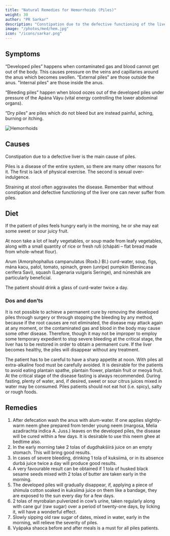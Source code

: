 ```yaml
---
title: "Natural Remedies for Hemorrhoids (Piles)"
weight: 30
author: "PR Sarkar"
description: "Constipation due to the defective functioning of the liver is the main cause of piles, but generally no serious ailment can develop for one reason only"
image: "/photos/med/hem.jpg"
icon: "/icons/sarkar.png"
---
```




## Symptoms

“Developed piles” happens when contaminated gas and blood cannot get out of the body. This causes pressure on the veins and capillaries around the anus which becomes swollen. “External piles” are those outside the anus. "Internal piles" are those inside the anus. 

“Bleeding piles” happen when blood oozes out of the developed piles under pressure of the Apána Váyu (vital energy controlling the lower abdominal organs). 

“Dry piles” are piles which do not bleed but are instead painful, aching, burning or itching.

![Hemorrhoids](/photos/med/hem.jpg)


## Causes

Constipation due to a defective liver is the main cause of piles. 

Piles is a disease of the entire system, so there are many other reasons for it. The first is lack of physical exercise. The second is sexual over-indulgence. 

Straining at stool often aggravates the disease. Remember that without constipation and defective functioning of the liver one can never suffer from piles.

<!-- Treatment:
Morning – Utkśepa Mudrá, Ud́d́ayana Mudrá, Jánushirasana, Shalabhásana or Mayúrásana, Agnisára Mudrá, Padahastásana and Ashvinii Mudrá.
Evening – Agnisára Mudrá, Bhastrikásana, Sarváuṋgásana, Matsyamudrá, Shasháuṋgásana and Ashvinii Mudrá. -->

## Diet

If the patient of piles feels hungry early in the morning, he or she may eat some sweet or sour juicy fruit. 

At noon take a lot of leafy vegetables, or soup made from leafy vegetables, along with a small quantity of rice or fresh rut́i (chápáti – flat bread made from whole-wheat flour). 

Arum (Amorphophallus campanulatus (Roxb.) Bl.) curd-water, soup, figs, mána kacu, pat́ol, tomato, spinach, green (unripe) pumpkin (Benincasa cerifera Savi), squash (Lagenaria vulgaris Seringe), and núneshák are particularly beneficial. 

The patient should drink a glass of curd-water twice a day.

### Dos and don’ts

It is not possible to achieve a permanent cure by removing the developed piles through surgery or through stopping the bleeding by any method, because if the root causes are not eliminated, the disease may attack again at any moment, or the contaminated gas and blood in the body may cause some other disease. Therefore, though it may not be improper to employ some temporary expedient to stop severe bleeding at the critical stage, the liver has to be restored in order to obtain a permanent cure. If the liver becomes healthy, the piles will disappear without any treatment.

The patient has to be careful to have a sharp appetite at noon. With piles all extra-alkaline food must be carefully avoided. It is desirable for the patients to avoid eating plantain spathe, plantain flower, plantain fruit or meoyá fruit. At the critical stage of the disease fasting is always recommended. During fasting, plenty of water, and, if desired, sweet or sour citrus juices mixed in water may be consumed. Piles patients should not eat hot (i.e. spicy), salty or rough foods.


## Remedies

1. After defecation wash the anus with alum-water. If one applies slightly-warm neem ghee prepared from tender young neem (margosa, Melia azadirachta indica A. Juss.) leaves on the developed piles, the disease will be cured within a few days. It is desirable to use this neem ghee at bedtime also.
2. In the early morning take 2 tolas of dugdhakśiirá juice on an empty stomach. This will bring good results.
3. In cases of severe bleeding, drinking 1 tola of kuksiimá, or in its absence durbá juice twice a day will produce good results.
4. A very favourable result can be obtained if 1 tola of husked black sesame seeds mixed with 2 tolas of butter are taken early in the morning.
5. The developed piles will gradually disappear, if, applying a piece of shimula cotton soaked in kuksiimá juice on them like a bandage, they are exposed to the sun every day for a few days.
6. 2 tolas of myrobalan pulverized in cow’s urine, taken regularly along with cane guŕ (raw sugar) over a period of twenty-one days, by licking it, will have a wonderful effect.
7. Slowly sipping old raw sugar of dates, mixed in water, early in the morning, will relieve the severity of piles.
8. Vyápaka shaoca before and after meals is a must for all piles patients.
